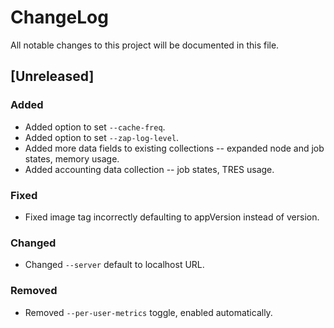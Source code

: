 # ChangeLog

All notable changes to this project will be documented in this file.

## [Unreleased]

### Added

- Added option to set `--cache-freq`.
- Added option to set `--zap-log-level`.
- Added more data fields to existing collections -- expanded node and job
  states, memory usage.
- Added accounting data collection -- job states, TRES usage.

### Fixed

- Fixed image tag incorrectly defaulting to appVersion instead of version.

### Changed

- Changed `--server` default to localhost URL.

### Removed

- Removed `--per-user-metrics` toggle, enabled automatically.
